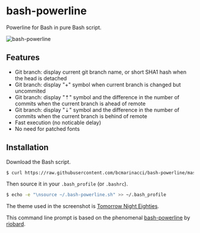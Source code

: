 # bash-powerline

Powerline for Bash in pure Bash script.

![bash-powerline](https://raw.github.com/bcmarinacci/bash-powerline/master/tomorrow-night-eighties.png)

## Features

* Git branch: display current git branch name, or short SHA1 hash when the head is detached
* Git branch: display "+" symbol when current branch is changed but uncommited
* Git branch: display "⇡" symbol and the difference in the number of commits when the current branch is ahead of remote
* Git branch: display "⇣" symbol and the difference in the number of commits when the current branch is behind of remote
* Fast execution (no noticable delay)
* No need for patched fonts

## Installation

Download the Bash script.
```bash
$ curl https://raw.githubusercontent.com/bcmarinacci/bash-powerline/master/bash-powerline.sh > ~/.bash-powerline.sh
```

Then source it in your `.bash_profile` (or `.bashrc`).
```bash
$ echo -e "\nsource ~/.bash-powerline.sh" >> ~/.bash_profile
```

The theme used in the screenshot is [Tomorrow Night Eighties](https://github.com/chriskempson/tomorrow-theme/tree/master/OS%20X%20Terminal).

This command line prompt is based on the phenomenal [bash-powerline](http://learn.makerpass.com/groups/mks-52/courses/reactorcore/course.syllabus?s=3&p=5) by [riobard](https://github.com/riobard).
